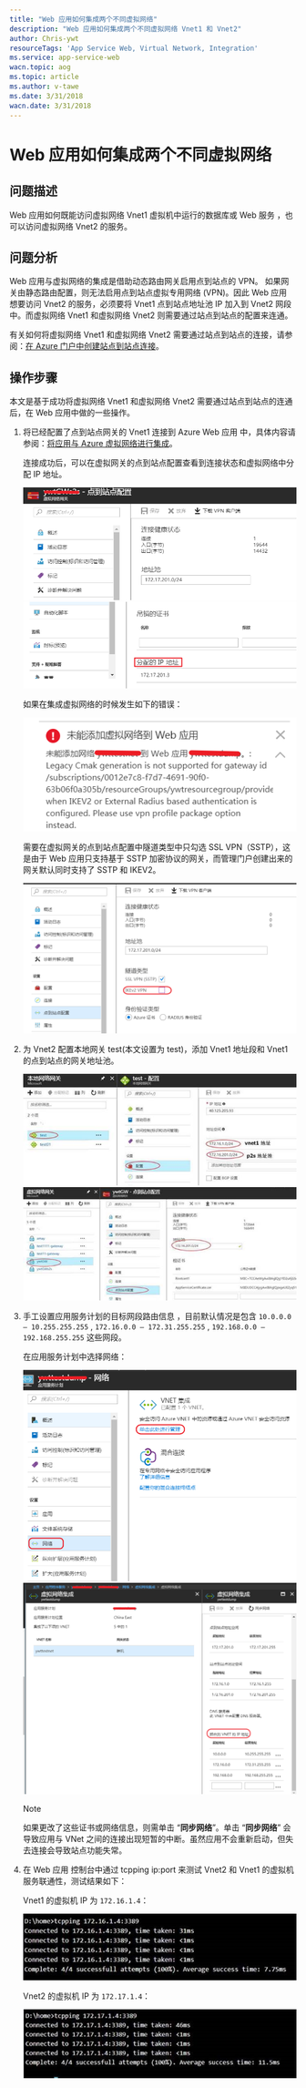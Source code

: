 ```yaml
---
title: "Web 应用如何集成两个不同虚拟网络"
description: "Web 应用如何集成两个不同虚拟网络 Vnet1 和 Vnet2"
author: Chris-ywt
resourceTags: 'App Service Web, Virtual Network, Integration'
ms.service: app-service-web
wacn.topic: aog
ms.topic: article
ms.author: v-tawe
ms.date: 3/31/2018
wacn.date: 3/31/2018
---
```


# Web 应用如何集成两个不同虚拟网络

## 问题描述

Web 应用如何既能访问虚拟网络 Vnet1 虚拟机中运行的数据库或 Web 服务
，也可以访问虚拟网络 Vnet2 的服务。

## 问题分析

Web 应用与虚拟网络的集成是借助动态路由网关启用点到站点的 VPN。 如果网关由静态路由配置，则无法启用点到站点虚拟专用网络 (VPN)。因此 Web 应用 想要访问 Vnet2 的服务，必须要将 Vnet1 点到站点地址池 IP 加入到 Vnet2 网段中。而虚拟网络 Vnet1 和虚拟网络 Vnet2 则需要通过站点到站点的配置来连通。

有关如何将虚拟网络 Vnet1 和虚拟网络 Vnet2 需要通过站点到站点的连接，请参阅：[在 Azure 门户中创建站点到站点连接](https://docs.azure.cn/zh-cn/vpn-gateway/vpn-gateway-howto-site-to-site-resource-manager-portal)。

## 操作步骤

本文是基于成功将虚拟网络 Vnet1 和虚拟网络 Vnet2 需要通过站点到站点的连通后，在 Web 应用中做的一些操作。

1. 将已经配置了点到站点网关的 Vnet1 连接到 Azure Web 应用 中，具体内容请参阅：[将应用与 Azure 虚拟网络进行集成](https://docs.azure.cn/zh-cn/app-service/web-sites-integrate-with-vnet)。

    连接成功后，可以在虚拟网关的点到站点配置查看到连接状态和虚拟网络中分配 IP 地址。

    ![01](media/aog-app-service-web-howto-integrate-network/01.png)<br>
    ![02](media/aog-app-service-web-howto-integrate-network/02.png)

    如果在集成虚拟网络的时候发生如下的错误：

    ![03](media/aog-app-service-web-howto-integrate-network/03.png)

    需要在虚拟网关的点到站点配置中隧道类型中只勾选 SSL VPN（SSTP），这是由于 Web 应用只支持基于 SSTP 加密协议的网关，而管理门户创建出来的网关默认同时支持了 SSTP 和 IKEV2。

    ![04](media/aog-app-service-web-howto-integrate-network/04.png)

2. 为 Vnet2 配置本地网关 test(本文设置为 test)，添加 Vnet1 地址段和 Vnet1 的点到站点的网关地址池。

    ![05](media/aog-app-service-web-howto-integrate-network/05.png)<br>
    ![06](media/aog-app-service-web-howto-integrate-network/06.png)

3. 手工设置应用服务计划的目标网段路由信息 ，目前默认情况是包含 `10.0.0.0 – 10.255.255.255` , `172.16.0.0 – 172.31.255.255` , `192.168.0.0 – 192.168.255.255` 这些网段。

    在应用服务计划中选择网络：

    ![07](media/aog-app-service-web-howto-integrate-network/07.png)<br>
    ![08](media/aog-app-service-web-howto-integrate-network/08.png)

    > [!NOTE]
    > 如果更改了这些证书或网络信息，则需单击 “**同步网络**”。单击 “**同步网络**” 会导致应用与 VNet 之间的连接出现短暂的中断。虽然应用不会重新启动，但失去连接会导致站点功能失常。

4. 在 Web 应用 控制台中通过 tcpping ip:port 来测试 Vnet2 和 Vnet1 的虚拟机服务联通性，测试结果如下：

    Vnet1 的虚拟机 IP 为 `172.16.1.4`：

    ![09](media/aog-app-service-web-howto-integrate-network/09.png)

    Vnet2 的虚拟机 IP 为 `172.17.1.4`：

    ![10](media/aog-app-service-web-howto-integrate-network/10.png)
